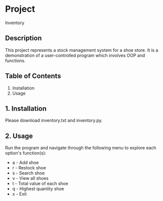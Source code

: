 # Project
Inventory

## Description
This project represents a stock management system for a shoe store. It is a demonstration of a user-controlled program which
involves OOP and functions.

## Table of Contents
1. Installation
2. Usage

## 1. Installation

Please download inventory.txt and inventory.py.

## 2. Usage

Run the program and navigate through the following menu to explore each option's function(s):
* a  - Add shoe
* r - Restock shoe
* s - Search shoe
* v - View all shoes
* t - Total value of each shoe
* q - Highest quantity shoe
* x  - Exit
